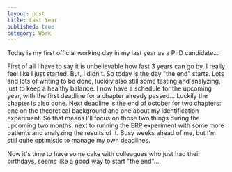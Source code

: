 ```yaml
---
layout: post
title: Last Year
published: true
category: Work
---
```


Today is my first official working day in my last year as a PhD candidate...


First of all I have to say it is unbelievable how fast 3 years can go by, I really feel like I just started. But, I didn't. 
So today is the day "the end" starts. Lots and lots of writing to be done, luckily also still some testing and analyzing, 
just to keep a healthy balance. I now have a schedule for the upcoming year, with the first deadline for a chapter already passed...
Luckily the chapter is also done. Next deadline is the end of october for two chapters: one on the theoretical background and
one about my identification experiment. So that means I'll focus on those two things during the upcoming two months, next to 
running the ERP experiment with some more patients and analyzing the results of it. Busy weeks ahead of me, but I'm still quite
optimistic to manage my own deadlines.


Now it's time to have some cake with colleagues who just had their birthdays, seems like a good way to start "the end"...